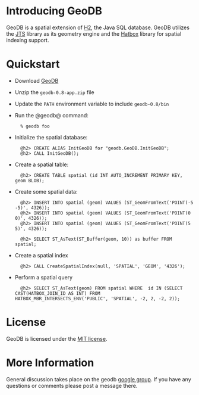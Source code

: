 # Introducing GeoDB

GeoDB is a spatial extension of [H2](http://h2database.com), the Java SQL database. GeoDB utilizes the [JTS](http://tsusiatsoftware.net/jts/main.html) library as its geometry engine and the [Hatbox](http://hatbox.sourceforge.net) library for spatial indexing support.

# Quickstart

* Download [GeoDB](http://ares.boundlessgeo.com/geodb/geodb-0.8-app.zip)
* Unzip the `geodb-0.8-app.zip` file
* Update the `PATH` environment variable to include `geodb-0.8/bin`
* Run the @geodb@ command:

        % geodb foo

* Initialize the spatial database:

        @h2> CREATE ALIAS InitGeoDB for "geodb.GeoDB.InitGeoDB";
        @h2> CALL InitGeoDB();

* Create a spatial table:

        @h2> CREATE TABLE spatial (id INT AUTO_INCREMENT PRIMARY KEY, geom BLOB);

* Create some spatial data:

        @h2> INSERT INTO spatial (geom) VALUES (ST_GeomFromText('POINT(-5 -5)', 4326));
        @h2> INSERT INTO spatial (geom) VALUES (ST_GeomFromText('POINT(0 0)', 4326));
        @h2> INSERT INTO spatial (geom) VALUES (ST_GeomFromText('POINT(5 5)', 4326));
        
        @h2> SELECT ST_AsText(ST_Buffer(geom, 10)) as buffer FROM spatial;

* Create a spatial index

        @h2> CALL CreateSpatialIndex(null, 'SPATIAL', 'GEOM', '4326');

* Perform a spatial query

        @h2> SELECT ST_AsText(geom) FROM spatial WHERE  id IN (SELECT CAST(HATBOX_JOIN_ID AS INT) FROM HATBOX_MBR_INTERSECTS_ENV('PUBLIC', 'SPATIAL', -2, 2, -2, 2));

# License

GeoDB is licensed under the [MIT license](http://opensource.org/licenses/MIT). 

# More Information

General discussion takes place on the geodb [google group](http://groups.google.com/group/geodb). If you have any questions or comments please post a message there.
